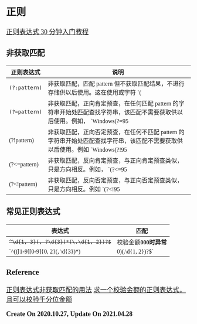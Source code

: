 <font size=4 face='楷体'>

## 正则

[正则表达式 30 分钟入门教程](https://deerchao.cn/tutorials/regex/regex.htm)

### 非获取匹配

| 正则表达式    | 说明                                                                                                                       |
| ------------- | -------------------------------------------------------------------------------------------------------------------------- |
| `(?:pattern)` | 非获取匹配，匹配 pattern 但不获取匹配结果，不进行存储供以后使用。这在使用或字符 `(                                          | )` 来组合一个模式的各个部分是很有用。例如 `industr(?:y | ies)` 就是一个比 `industry | industries` 更简略的表达式。 |
| `(?=pattern)` | 非获取匹配，正向肯定预查，在任何匹配 pattern 的字符串开始处匹配查找字符串，该匹配不需要获取供以后使用。例如， `Windows(?=95 | 98 | NT | 2000)` 能匹配 `Windows2000` 中的 `Windows` ，但不能匹配 `Windows3.1` 中的 `Windows` 。预查不消耗字符，也就是说，在一个匹配发生后，在最后一次匹配之后立即开始下一次匹配的搜索，而不是从包含预查的字符之后开始。 |
| (?!pattern)   | 非获取匹配，正向否定预查，在任何不匹配 pattern 的字符串开始处匹配查找字符串，该匹配不需要获取供以后使用。例如 `Windows(?!95 | 98 | NT | 2000)` 能匹配 `Windows3.1` 中的 `Windows` ，但不能匹配 `Windows2000` 中的 `Windows` 。 |
| (?<=pattern)  | 非获取匹配，反向肯定预查，与正向肯定预查类似，只是方向相反。例如， `(?<=95                                                  | 98 | NT | 2000)Windows` 能匹配 `2000Windows` 中的 `Windows` ，但不能匹配 `3.1Windows` 中的 `Windows` 。 |
| (?<!pattern)  | 非获取匹配，反向否定预查，与正向否定预查类似，只是方向相反。例如 `(?<!95                                                    | 98 | NT | 2000)Windows` 能匹配 `3.1Windows` 中的 `Windows` ，但不能匹配 `2000Windows` 中的 `Windows` 。这个地方不正确，有问题 |

### 常见正则表达式

|表达式|匹配|
|---|---|
|~~`^\d{1, 3}(, ?\d{3})*(\.\d{1, 2})?$`~~|校验金额**000时异常**|
| `^(([1-9][0-9]{0, 2}(, \d{3})*)|0)(\.\d{1, 2})?$` |校验金额|

### Reference

[正则表达式非获取匹配的用法](https://www.cnblogs.com/keystone/articles/10709819.html)
[求一个校验金额的正则表达式，且可以校验千分位金额](https://bbs.csdn.net/topics/391983248)

**Create On 2020.10.27, Update On 2021.04.28**
